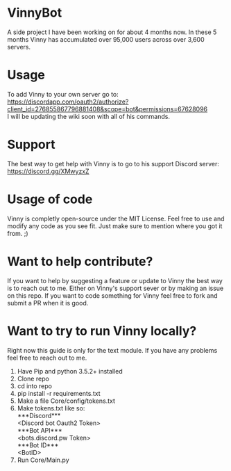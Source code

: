 # VinnyBot
A side project I have been working on for about 4 months now. In these 5 months Vinny has accumulated over 95,000 users across over 3,600 servers.

# Usage
To add Vinny to your own server go to: https://discordapp.com/oauth2/authorize?client_id=276855867796881408&scope=bot&permissions=67628096  
I will be updating the wiki soon with all of his commands. 

# Support
The best way to get help with Vinny is to go to his support Discord server: https://discord.gg/XMwyzxZ

# Usage of code
Vinny is completly open-source under the MIT License. Feel free to use and modify any code as you see fit. Just make sure to mention where you got it from. ;)

# Want to help contribute?
If you want to help by suggesting a feature or update to Vinny the best way is to reach out to me. Either on Vinny's support sever or by making an issue on this repo.
If you want to code something for Vinny feel free to fork and submit a PR when it is good.

# Want to try to run Vinny locally?
Right now this guide is only for the text module. If you have any problems feel free to reach out to me.

1. Have Pip and python 3.5.2+ installed
2. Clone repo
3. cd into repo
4. pip install -r requirements.txt
5. Make a file Core/config/tokens.txt
6. Make tokens.txt like so:  
\*\*\*Discord\*\*\*  
\<Discord bot Oauth2 Token\>  
\*\*\*Bot API\*\*\*  
\<bots.discord.pw Token\>  
\*\*\*Bot ID\*\*\*  
\<BotID\>  
7. Run Core/Main.py
